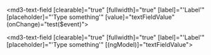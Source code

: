 <md3-text-field
  [clearable]="true"
  [fullwidth]="true"
  [label]="'Label'"
  [placeholder]="'Type something'"
  [value]="textFieldValue"
  (onChange)="test($event)"></md3-text-field>

<md3-text-field
  [clearable]="true"
  [fullwidth]="true"
  [label]="'Label'"
  [placeholder]="'Type something'"
  [(ngModel)]="textFieldValue"></md3-text-field>